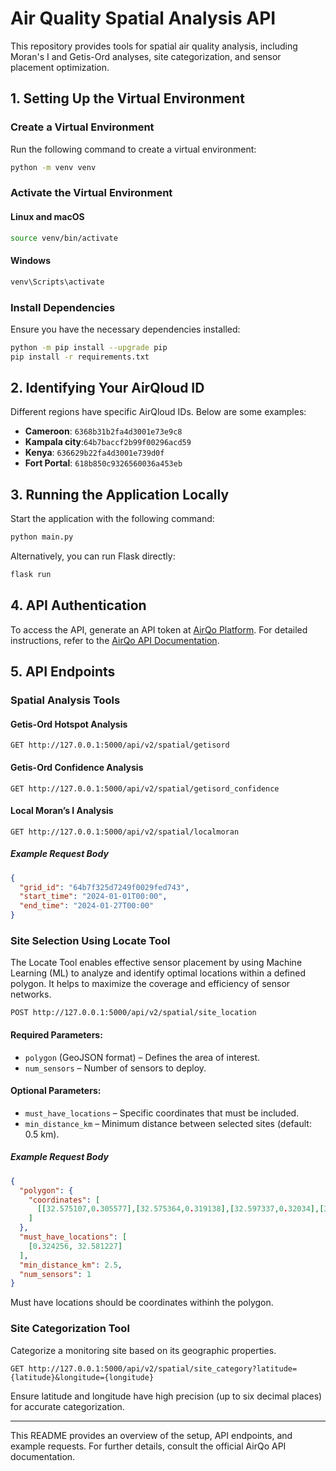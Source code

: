 # Air Quality Spatial Analysis API

This repository provides tools for spatial air quality analysis, including Moran's I and Getis-Ord analyses, site categorization, and sensor placement optimization.

## 1. Setting Up the Virtual Environment

### Create a Virtual Environment

Run the following command to create a virtual environment:

```sh
python -m venv venv
```

### Activate the Virtual Environment

#### Linux and macOS
```sh
source venv/bin/activate
```

#### Windows
```sh
venv\Scripts\activate
```

### Install Dependencies

Ensure you have the necessary dependencies installed:

```sh
python -m pip install --upgrade pip
pip install -r requirements.txt
```

## 2. Identifying Your AirQloud ID

Different regions have specific AirQloud IDs. Below are some examples:

- **Cameroon**: `6368b31b2fa4d3001e73e9c8`
- **Kampala city**:`64b7baccf2b99f00296acd59`
- **Kenya**: `636629b22fa4d3001e739d0f`
- **Fort Portal**: `618b850c9326560036a453eb`

## 3. Running the Application Locally

Start the application with the following command:

```sh
python main.py
```

Alternatively, you can run Flask directly:

```sh
flask run
```

## 4. API Authentication

To access the API, generate an API token at [AirQo Platform](https://platform.airqo.net/settings).
For detailed instructions, refer to the [AirQo API Documentation](https://docs.airqo.net/airqo-rest-api-documentation).

## 5. API Endpoints

### **Spatial Analysis Tools**

#### Getis-Ord Hotspot Analysis
```http
GET http://127.0.0.1:5000/api/v2/spatial/getisord
```

#### Getis-Ord Confidence Analysis
```http
GET http://127.0.0.1:5000/api/v2/spatial/getisord_confidence
```

#### Local Moran’s I Analysis
```http
GET http://127.0.0.1:5000/api/v2/spatial/localmoran
```

##### Example Request Body
```json
{
  "grid_id": "64b7f325d7249f0029fed743",
  "start_time": "2024-01-01T00:00",
  "end_time": "2024-01-27T00:00"
}
```

### **Site Selection Using Locate Tool**

The Locate Tool enables effective sensor placement by using Machine Learning (ML) to analyze and identify optimal locations within a defined polygon. It helps to maximize the coverage and efficiency of sensor networks.

```http
POST http://127.0.0.1:5000/api/v2/spatial/site_location
```

#### Required Parameters:
- `polygon` (GeoJSON format) – Defines the area of interest.
- `num_sensors` – Number of sensors to deploy.

#### Optional Parameters:
- `must_have_locations` – Specific coordinates that must be included.
- `min_distance_km` – Minimum distance between selected sites (default: 0.5 km).

##### Example Request Body
```json
{
  "polygon": {
    "coordinates": [
      [[32.575107,0.305577],[32.575364,0.319138],[32.597337,0.32034],[32.607894,0.312787],[32.608752,0.297509],[32.599225,0.292102],[32.580342,0.291845],[32.574334,0.296994],[32.575107,0.305577]]
    ]
  },
  "must_have_locations": [
    [0.324256, 32.581227]
  ],
  "min_distance_km": 2.5,
  "num_sensors": 1
}
```
Must have locations should be  coordinates withinh the polygon.
### **Site Categorization Tool**

Categorize a monitoring site based on its geographic properties.

```http
GET http://127.0.0.1:5000/api/v2/spatial/site_category?latitude={latitude}&longitude={longitude}
```

Ensure latitude and longitude have high precision (up to six decimal places) for accurate categorization.

---

This README provides an overview of the setup, API endpoints, and example requests. For further details, consult the official AirQo API documentation.

